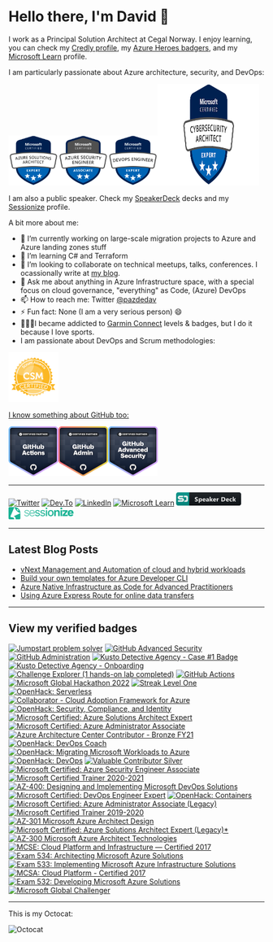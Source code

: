 # Hello there, I'm David 👋

I work as a Principal Solution Architect at Cegal Norway.
I enjoy learning, you can check my [Credly profile](https://www.credly.com/users/pazdedav/badges), my [Azure Heroes badgers](https://www.azureheroes.community/user/15479), and my [Microsoft Learn](https://learn.microsoft.com/en-us/users/pazdedav/) profile.

I am particularly passionate about Azure architecture, security, and DevOps:
<p>
<img src="azure-solutions-architect-expert-600x600.png" alt="ArchitectExpert" width="98" height="98"/><img src="azure-security-engineer-associate600x600.png" alt="SecurityEngineer" width="98" height="98"/><img src="CERT-Expert-DevOps-Engineer-600x600.png" alt="DevOpsEngineer" width="98" height="98"/><img src="sc-100-logo.png" alt="Cybersecurity Architect" width="200" height="200"/>


I am also a public speaker. Check my [SpeakerDeck](https://speakerdeck.com/pazdedav) decks and my [Sessionize](https://sessionize.com/pazdedav) profile.

A bit more about me:

- 🔭 I’m currently working on large-scale migration projects to Azure and Azure landing zones stuff
- 🌱 I’m learning C# and Terraform
- 👯 I’m looking to collaborate on technical meetups, talks, conferences. I ocassionally write at [my blog](https://azurescholar.cloud).
- 💬 Ask me about anything in Azure Infrastructure space, with a special focus on cloud governance, "everything" as Code, (Azure) DevOps
- 📫 How to reach me: Twitter [@pazdedav](https://twitter.com/pazdedav)
- ⚡ Fun fact: None (I am a very serious person) 😄
- 🏃🏼‍♂️I became addicted to [Garmin Connect](https://connect.garmin.com/modern/profile/pazdedav) levels & badges, but I do it because I love sports.
- I am passionate about DevOps and Scrum methodologies:
<p>
<a href="https://www.scrumalliance.org/get-certified/scrum-master-track/certified-scrummaster"><img src="seal-csm.png" alt="CSM" width="98" height="98"/>

I know something about GitHub too:
<p>
<img src="github-actions.png" alt="GitHubActions" width="98" height="98"/><img src="github-administration.png" alt="GitHubAdmin" width="98" height="98"/><img src="github-advanced-security.png" alt="GitHubAS" width="98" height="98"/>

--------------------

[![Twitter](https://img.shields.io/badge/Twitter-1DA1F2?style=for-the-badge&logo=twitter&logoColor=white)](https://twitter.com/pazdedav)
[![Dev.To](https://img.shields.io/badge/dev.to-0A0A0A?style=for-the-badge&logo=devdotto&logoColor=red)](https://dev.to/pazdedav)
[![LinkedIn](https://img.shields.io/badge/LinkedIn-0077B5?style=for-the-badge&logo=linkedin&logoColor=white)](https://no.linkedin.com/in/pazdedav)
[![Microsoft Learn](https://img.shields.io/badge/Microsoft_Learn-258ffa?style=for-the-badge&logo=microsoft&logoColor=white)](https://learn.microsoft.com/en-us/users/pazdedav/)
[![decks](/speakerdeck_button_icon_151840.png)](https://speakerdeck.com/pazdedav)
[![Sessionize](/sessionize-logo-mini.png)](https://sessionize.com/pazdedav)

---
## Latest Blog Posts
<!-- BLOG-POST-LIST:START -->
- [vNext Management and Automation of cloud and hybrid workloads](https://dev.to/pazdedav/vnext-management-and-automation-of-cloud-and-hybrid-workloads-46l5)
- [Build your own templates for Azure Developer CLI](https://dev.to/pazdedav/build-your-own-templates-for-azure-developer-cli-1opn)
- [Azure Native Infrastructure as Code for Advanced Practitioners](https://dev.to/pazdedav/azure-native-infrastructure-as-code-for-advanced-practitioners-4gpk)
- [Using Azure Express Route for online data transfers](https://dev.to/pazdedav/using-azure-express-route-for-online-data-transfers-4i9e)
<!-- BLOG-POST-LIST:END -->

---
## View my verified badges
<!--START_SECTION:badges-->
[![Jumpstart problem solver](https://images.credly.com/size/110x110/images/7fd31f74-921d-43a2-806a-d7fbffc6eb95/blob)](http://www.credly.com/badges/8f42decd-6f68-4159-8fd6-7ca37be284d9 "Jumpstart problem solver")
[![GitHub Advanced Security](https://images.credly.com/size/110x110/images/c9ed294b-f8ac-48fa-a8c3-96dab1f110f2/image.png)](http://www.credly.com/badges/6547ff1c-5831-420f-80da-8a70de76fbcc "GitHub Advanced Security")
[![GitHub Administration](https://images.credly.com/size/110x110/images/34880f37-8ec8-4542-a78a-73ba6647208e/image.png)](http://www.credly.com/badges/4a59f177-8ac4-43d3-b718-6a63cf3be2cd "GitHub Administration")
[![Kusto Detective Agency - Case #1 Badge](https://images.credly.com/size/110x110/images/14d53c52-2701-4045-9f89-e5e510eee2fd/image.png)](http://www.credly.com/badges/15d16a99-ee77-4403-848e-3e6b2c4b81cd "Kusto Detective Agency - Case #1 Badge")
[![Kusto Detective Agency - Onboarding](https://images.credly.com/size/110x110/images/84201552-025f-4b97-81c4-55be4ba896ff/image.png)](http://www.credly.com/badges/4f6ca668-a52c-4d42-9c23-deea219d6af7 "Kusto Detective Agency - Onboarding")
[![Challenge Explorer (1 hands-on lab completed)](https://images.credly.com/size/110x110/images/bc2ee1c1-5002-4451-bcaa-a40ee2e16e9b/LODS-Badge-Motivation-Explorer.png)](http://www.credly.com/badges/092deb07-d6de-42b9-b2f8-2b33f1924575 "Challenge Explorer (1 hands-on lab completed)")
[![GitHub Actions](https://images.credly.com/size/110x110/images/89efc3e7-842b-4790-b09b-9ea5efc71ec3/image.png)](http://www.credly.com/badges/2aa573a1-2375-477e-8813-4c4b038b771e "GitHub Actions")
[![Microsoft Global Hackathon 2022](https://images.credly.com/size/110x110/images/c7e9e836-0b6f-410d-b5fb-48297aa9c310/image.png)](http://www.credly.com/badges/94a0854a-dc0d-4b64-8c76-2abe37238fa7 "Microsoft Global Hackathon 2022")
[![Streak Level One](https://images.credly.com/size/110x110/images/770d1ed5-aa66-418d-8c0e-45b9f6fe33a0/image.png)](http://www.credly.com/badges/99cb723b-84b8-4e05-bac0-ebc6807246ba "Streak Level One")
[![OpenHack: Serverless](https://images.credly.com/size/110x110/images/264dc5c5-4525-4ac2-8bc7-6525aba8493a/Serverless.png)](http://www.credly.com/badges/7c114c7c-ca2b-4941-b230-f8f6be10939e "OpenHack: Serverless")
[![Collaborator - Cloud Adoption Framework for Azure](https://images.credly.com/size/110x110/images/d6fbd39a-b758-45c9-bee8-a9975ebf7d7f/CloudAdoption_Collaborator.png)](http://www.credly.com/badges/5535a590-3afc-4543-a5bf-ae0d1921997c "Collaborator - Cloud Adoption Framework for Azure")
[![OpenHack: Security, Compliance, and Identity](https://images.credly.com/size/110x110/images/772811b6-ba72-4637-8104-a6a9ca08acc2/SCI_Challange_Complete_OpenHack_600X600.png)](http://www.credly.com/badges/1d513421-abe1-4641-adf5-064e6d1303c8 "OpenHack: Security, Compliance, and Identity")
[![Microsoft Certified: Azure Solutions Architect Expert](https://images.credly.com/size/110x110/images/987adb7e-49be-4e24-b67e-55986bd3fe66/azure-solutions-architect-expert-600x600.png)](http://www.credly.com/badges/fdeb8afd-6a4c-4cf1-bb81-44df3e6a220c "Microsoft Certified: Azure Solutions Architect Expert")
[![Microsoft Certified: Azure Administrator Associate](https://images.credly.com/size/110x110/images/336eebfc-0ac3-4553-9a67-b402f491f185/azure-administrator-associate-600x600.png)](http://www.credly.com/badges/6683703e-f0d5-4698-a71a-a624602044fc "Microsoft Certified: Azure Administrator Associate")
[![Azure Architecture Center Contributor - Bronze FY21](https://images.credly.com/size/110x110/images/949be833-9d48-4830-afa0-acdee0c6497a/bronze_badge_with__CD7F32_color.png)](http://www.credly.com/badges/a674f3e8-ffd6-47a6-9fa3-d6ba2fab9482 "Azure Architecture Center Contributor - Bronze FY21")
[![OpenHack: DevOps Coach](https://images.credly.com/size/110x110/images/2054a69b-8b9e-4eee-9e17-c372abcc048a/DevOps_Coach.png)](http://www.credly.com/badges/3f03be98-bfbf-4dad-8adf-3e7db8db2d3a "OpenHack: DevOps Coach")
[![OpenHack: Migrating Microsoft Workloads to Azure](https://images.credly.com/size/110x110/images/7e70c42c-13f5-422f-9c3b-e0219b9992ec/Migrating_Workloads_Azure.png)](http://www.credly.com/badges/82e9a0b4-31e4-4390-809d-939f37a0fc0a "OpenHack: Migrating Microsoft Workloads to Azure")
[![OpenHack: DevOps](https://images.credly.com/size/110x110/images/0384f554-6401-42d2-b494-02a6d2fd3013/DevOps.png)](http://www.credly.com/badges/0f45e199-9f86-4f4f-975e-8572f52d046d "OpenHack: DevOps")
[![Valuable Contributor Silver](https://images.credly.com/size/110x110/images/e3b99dbe-fc6d-45a2-8582-a9461b121daf/Valuable---Contributor---Silver.png)](http://www.credly.com/badges/15b740d6-5986-4003-96bc-1a259a1863b7 "Valuable Contributor Silver")
[![Microsoft Certified: Azure Security Engineer Associate](https://images.credly.com/size/110x110/images/1ad16b6f-2c71-4a2e-ae74-ec69c4766039/azure-security-engineer-associate600x600.png)](http://www.credly.com/badges/7e8fb3ea-766b-4275-adc4-5eb61c0f71c2 "Microsoft Certified: Azure Security Engineer Associate")
[![Microsoft Certified Trainer 2020-2021](https://images.credly.com/size/110x110/images/c325c7c0-5fa6-4e59-be29-cd13c9417549/MCT-Microsoft_Certified_Trainer.png)](http://www.credly.com/badges/81a519ab-7e2b-470f-b150-9c5b6866fb18 "Microsoft Certified Trainer 2020-2021")
[![AZ-400: Designing and Implementing Microsoft DevOps Solutions](https://images.credly.com/size/110x110/images/107e2eb6-f394-40eb-83d2-d8c9b7d34555/exam-az400-600x600.png)](http://www.credly.com/badges/f2e3c22f-5111-4e4b-a0a6-6ef81bb0fce3 "AZ-400: Designing and Implementing Microsoft DevOps Solutions")
[![Microsoft Certified: DevOps Engineer Expert](https://images.credly.com/size/110x110/images/c3ab66f8-5d59-4afa-a6c2-0ba30a1989ca/CERT-Expert-DevOps-Engineer-600x600.png)](http://www.credly.com/badges/35605c57-5705-4d88-9dc7-8160af43f20e "Microsoft Certified: DevOps Engineer Expert")
[![OpenHack: Containers](https://images.credly.com/size/110x110/images/46faaece-34f2-45fa-af8f-12ecf2f0f9b3/Containers.png)](http://www.credly.com/badges/88c9da86-dcc6-4abb-88a2-6409a380cbae "OpenHack: Containers")
[![Microsoft Certified: Azure Administrator Associate (Legacy)](https://images.credly.com/size/110x110/images/35d18649-95c6-4c78-b07a-cfc1362318f3/azure-administrator-associate.png)](http://www.credly.com/badges/19c0c8af-3d83-48bf-bcc1-715c5daf8a5c "Microsoft Certified: Azure Administrator Associate (Legacy)")
[![Microsoft Certified Trainer 2019-2020](https://images.credly.com/size/110x110/images/b605110d-6e65-483b-9f00-3f1055b35885/Microsoft-Certified-Trainer-2019-2020.png)](http://www.credly.com/badges/8739528f-41c0-41d5-9881-9fd0bc7ce9c6 "Microsoft Certified Trainer 2019-2020")
[![AZ-301 Microsoft Azure Architect Design](https://images.credly.com/size/110x110/images/28004779-9175-4fc8-be6f-448663c9422b/exam-az301-600x600.png)](http://www.credly.com/badges/ffdf6364-0936-4558-89c0-b075225c5abc "AZ-301 Microsoft Azure Architect Design")
[![Microsoft Certified: Azure Solutions Architect Expert (Legacy)*](https://images.credly.com/size/110x110/images/649069f9-27f1-4d2b-92bc-c674bc67bd02/azure-solutions-architect-expert-600x600.png)](http://www.credly.com/badges/b66d817f-5760-4976-a652-e5d02deb17e6 "Microsoft Certified: Azure Solutions Architect Expert (Legacy)*")
[![AZ-300 Microsoft Azure Architect Technologies](https://images.credly.com/size/110x110/images/c66ddfa8-4e9d-41e4-bf98-244a4d55a14e/exam-az300-600x600.png)](http://www.credly.com/badges/ff2309c5-53ae-4778-8a26-2be263ed324f "AZ-300 Microsoft Azure Architect Technologies")
[![MCSE: Cloud Platform and Infrastructure — Certified 2017](https://images.credly.com/size/110x110/images/442fedfe-8f34-4fcd-8dd2-9ffcaf980913/MCSE_Cloud_Platform_2017-01.png)](http://www.credly.com/badges/a2566790-8903-4226-86b9-7dba6eee30f6 "MCSE: Cloud Platform and Infrastructure — Certified 2017")
[![Exam 534: Architecting Microsoft Azure Solutions](https://images.credly.com/size/110x110/images/8c6dbe49-15cf-4982-9406-ec65b75a4576/Microsoft_Exam534.png)](http://www.credly.com/badges/084ef40e-159c-443a-b9a4-eaa48ed47d2b "Exam 534: Architecting Microsoft Azure Solutions")
[![Exam 533: Implementing Microsoft Azure Infrastructure Solutions](https://images.credly.com/size/110x110/images/903f1857-34da-40a0-9316-d1e2b48cd34d/Microsoft_Exam533.png)](http://www.credly.com/badges/cb112d99-d7bc-4570-b1c5-c942b5ff88cc "Exam 533: Implementing Microsoft Azure Infrastructure Solutions")
[![MCSA: Cloud Platform - Certified 2017](https://images.credly.com/size/110x110/images/4d17192b-894b-407e-b747-e800852b709a/MCSA_Cloud_Platform_2017-01.png)](http://www.credly.com/badges/34f3b647-0e31-4c47-9188-10c89513361d "MCSA: Cloud Platform - Certified 2017")
[![Exam 532: Developing Microsoft Azure Solutions](https://images.credly.com/size/110x110/images/693e0f1a-29ce-43a7-ace7-c71a1bef06d4/Microsoft_Exam532.png)](http://www.credly.com/badges/949923ab-1348-4f61-8f0a-8bb7d077ac80 "Exam 532: Developing Microsoft Azure Solutions")
[![Microsoft Global Challenger](https://images.credly.com/size/110x110/images/31c92815-edd9-4225-86ec-5ef209bc5245/Microsoft-Insight-Selling__284_29.png)](http://www.credly.com/badges/f296e133-7d14-41a6-b636-8aa8f29164ec "Microsoft Global Challenger")
<!--END_SECTION:badges-->

--------------------

This is my Octocat:

<img src="https://user-images.githubusercontent.com/12873988/209225718-1fb64e6f-63dd-40b6-a969-f65d00fd7ba4.png" alt="Octocat" width="300" height="300"/>


